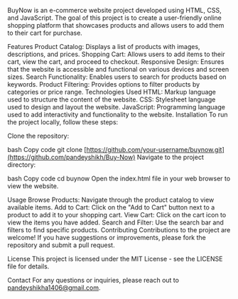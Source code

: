 
BuyNow is an e-commerce website project developed using HTML, CSS, and JavaScript. The goal of this project is to create a user-friendly online shopping platform that showcases products and allows users to add them to their cart for purchase.

Features
Product Catalog: Displays a list of products with images, descriptions, and prices.
Shopping Cart: Allows users to add items to their cart, view the cart, and proceed to checkout.
Responsive Design: Ensures that the website is accessible and functional on various devices and screen sizes.
Search Functionality: Enables users to search for products based on keywords.
Product Filtering: Provides options to filter products by categories or price range.
Technologies Used
HTML: Markup language used to structure the content of the website.
CSS: Stylesheet language used to design and layout the website.
JavaScript: Programming language used to add interactivity and functionality to the website.
Installation
To run the project locally, follow these steps:

Clone the repository:

bash
Copy code
git clone [https://github.com/your-username/buynow.git](https://github.com/pandeyshikh/Buy-Now)
Navigate to the project directory:

bash
Copy code
cd buynow
Open the index.html file in your web browser to view the website.

Usage
Browse Products: Navigate through the product catalog to view available items.
Add to Cart: Click on the "Add to Cart" button next to a product to add it to your shopping cart.
View Cart: Click on the cart icon to view the items you have added.
Search and Filter: Use the search bar and filters to find specific products.
Contributing
Contributions to the project are welcome! If you have suggestions or improvements, please fork the repository and submit a pull request.

License
This project is licensed under the MIT License - see the LICENSE file for details.

Contact
For any questions or inquiries, please reach out to pandeyshikha1406@gmail.com.
